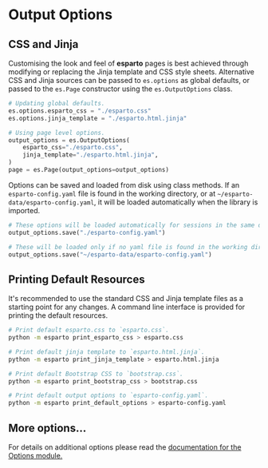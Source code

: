 # Output Options

## CSS and Jinja

Customising the look and feel of **esparto** pages is best achieved through
modifying or replacing the Jinja template and CSS style sheets.
Alternative CSS and Jinja sources can be passed to `es.options` as global
defaults, or passed to the `es.Page` constructor using the `es.OutputOptions` class.

```python
# Updating global defaults.
es.options.esparto_css = "./esparto.css"
es.options.jinja_template = "./esparto.html.jinja"
```

```python
# Using page level options.
output_options = es.OutputOptions(
    esparto_css="./esparto.css",
    jinja_template="./esparto.html.jinja",
)
page = es.Page(output_options=output_options)
```

Options can be saved and loaded from disk using class methods.
If an `esparto-config.yaml` file is found in the working directory, or at
`~/esparto-data/esparto-config.yaml`, it will be loaded automatically when
the library is imported.

```python
# These options will be loaded automatically for sessions in the same directory.
output_options.save("./esparto-config.yaml")

# These will be loaded only if no yaml file is found in the working directory.
output_options.save("~/esparto-data/esparto-config.yaml")
```

## Printing Default Resources

It's recommended to use the standard CSS and Jinja template files as a starting
point for any changes.
A command line interface is provided for printing the default resources.

```bash
# Print default esparto.css to `esparto.css`.
python -m esparto print_esparto_css > esparto.css
```

```bash
# Print default jinja template to `esparto.html.jinja`.
python -m esparto print_jinja_template > esparto.html.jinja
```

```bash
# Print default Bootstrap CSS to `bootstrap.css`.
python -m esparto print_bootstrap_css > bootstrap.css
```

```bash
# Print default output options to `esparto-config.yaml`.
python -m esparto print_default_options > esparto-config.yaml
```

## More options...

For details on additional options please read the
[documentation for the Options module.](/03-api-reference/options/)

<br>

